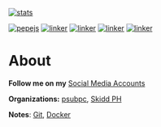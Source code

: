 

[![stats](https://github-readme-stats.vercel.app/api?username=eru123&show_icons=true&theme=tokyonight&hide=issues)](https://eru123.github.io/eru123)



[![pepejs](https://img.shields.io/badge/npm%20-Pepe%20JS-red.svg?logo=npm&style=flat)](https://github.com/eru123/pepejs)
[![linker](https://img.shields.io/badge/composer%20-Linker%20Framework-blue.svg?logo=composer&style=flat)](https://github.com/eru123/linker)
[![linker](https://img.shields.io/badge/composer%20-NoEngine-blue.svg?logo=composer&style=flat)](https://github.com/eru123/NoEngine)
[![linker](https://img.shields.io/badge/vue%20-Manga%20Reader-teal.svg?logo=yarn&style=flat)](https://github.com/eru123/pepe-mangareader)
[![linker](https://img.shields.io/badge/vue%20-BPNHS-teal.svg?logo=yarn&style=flat)](https://github.com/eru123/bpnhs-client)

# About

**Follow me on my** [Social Media Accounts](https://linky.ph/lighty262)

**Organizations:** [psubpc](https://github.com/psubpc), [Skidd PH](https://github.com/skiddph)

**Notes**: [Git](https://eru123.github.io/eru123/git), [Docker](https://eru123.github.io/eru123/docker)

